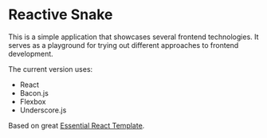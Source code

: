 Reactive Snake
==============

This is a simple application that showcases several frontend technologies. It serves as a playground for trying out different approaches to frontend development.

The current version uses:
- React
- Bacon.js
- Flexbox
- Underscore.js

Based on great [Essential React Template](https://github.com/pheuter/essential-react).
